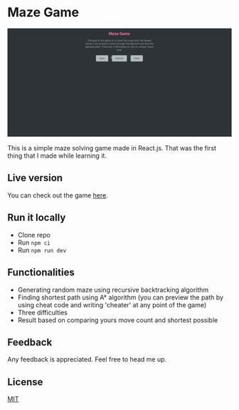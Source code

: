 # Maze Game

[![Maze Game example recording](public/game-recording.gif)](https://maze-game-pawelblaszczyk.netlify.app/)

This is a simple maze solving game made in React.js. That was the first thing that I made while learning it.

## Live version

You can check out the game [here](https://maze-game-pawelblaszczyk.netlify.app/).

## Run it locally

- Clone repo
- Run `npm ci`
- Run `npm run dev`

## Functionalities

- Generating random maze using recursive backtracking algorithm
- Finding shortest path using A* algorithm (you can preview the path by using cheat code and writing 'cheater' at any
  point of the game)
- Three difficulties
- Result based on comparing yours move count and shortest possible

## Feedback

Any feedback is appreciated. Feel free to head me up.

## License

[MIT](https://choosealicense.com/licenses/mit/)
